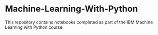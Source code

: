 # Machine-Learning-With-Python

This repository contains notebooks completed as part of the IBM Machine Learning with Python course.
